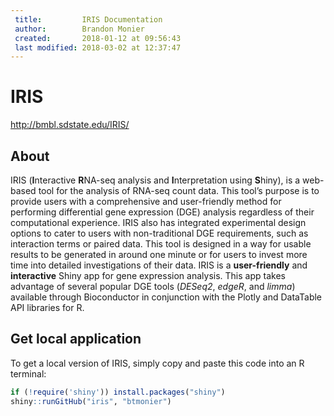 ```yaml
---
 title:         IRIS Documentation
 author:        Brandon Monier
 created:       2018-01-12 at 09:56:43
 last modified: 2018-03-02 at 12:37:47
---
```


# IRIS
<http://bmbl.sdstate.edu/IRIS/>

## About
IRIS (**I**nteractive **R**NA-seq analysis and **I**nterpretation using
**S**hiny), is a web-based tool for the analysis of RNA-seq count data. This
tool’s purpose is to provide users with a comprehensive and user-friendly
method for performing differential gene expression (DGE) analysis regardless of
their computational experience. IRIS also has integrated experimental design
options to cater to users with non-traditional DGE requirements, such as
interaction terms or paired data. This tool is designed in a way for usable
results to be generated in around one minute or for users to invest more time
into detailed investigations of their data. IRIS is a **user-friendly** and
**interactive** Shiny app for gene expression analysis. This app takes
advantage of several popular DGE tools (*DESeq2*, *edgeR*, and *limma*)
available through Bioconductor in conjunction with the Plotly and DataTable API
libraries for R.

## Get local application
To get a local version of IRIS, simply copy and paste this code into an R
terminal:

``` r
if (!require('shiny')) install.packages("shiny")
shiny::runGitHub("iris", "btmonier")
```